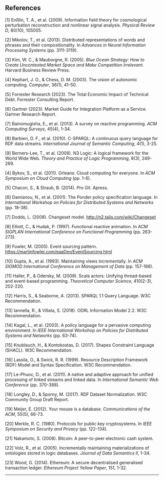 ## References

[1] Enßlin, T. A., et al. (2009). Information field theory for cosmological perturbation reconstruction and nonlinear signal analysis. *Physical Review D*, 80(10), 105005.

[2] Mikolov, T., et al. (2013). Distributed representations of words and phrases and their compositionality. In *Advances in Neural Information Processing Systems* (pp. 3111-3119).

[3] Kim, W. C., & Mauborgne, R. (2005). *Blue Ocean Strategy: How to Create Uncontested Market Space and Make Competition Irrelevant*. Harvard Business Review Press.

[4] Kephart, J. O., & Chess, D. M. (2003). The vision of autonomic computing. *Computer*, 36(1), 41-50.

[5] Forrester Research (2023). The Total Economic Impact of Technical Debt. Forrester Consulting Report.

[6] Gartner (2023). Market Guide for Integration Platform as a Service. Gartner Research Report.

[7] Bainomugisha, E., et al. (2013). A survey on reactive programming. *ACM Computing Surveys*, 45(4), 1-34.

[8] Barbieri, D. F., et al. (2010). C-SPARQL: A continuous query language for RDF data streams. *International Journal of Semantic Computing*, 4(1), 3-25.

[9] Berners-Lee, T., et al. (2008). N3 Logic: A logical framework for the World Wide Web. *Theory and Practice of Logic Programming*, 8(3), 249-269.

[4] Bykov, S., et al. (2011). Orleans: Cloud computing for everyone. In *ACM Symposium on Cloud Computing* (pp. 1-6).

[5] Chacon, S., & Straub, B. (2014). *Pro Git*. Apress.

[6] Damianou, N., et al. (2001). The Ponder policy specification language. In *International Workshop on Policies for Distributed Systems and Networks* (pp. 18-38).

[7] Dodds, L. (2008). Changeset model. http://n2.talis.com/wiki/Changeset

[8] Elliott, C., & Hudak, P. (1997). Functional reactive animation. In *ACM SIGPLAN International Conference on Functional Programming* (pp. 263-273).

[9] Fowler, M. (2005). Event sourcing pattern. https://martinfowler.com/eaaDev/EventSourcing.html

[10] Gupta, A., et al. (1993). Maintaining views incrementally. In *ACM SIGMOD International Conference on Management of Data* (pp. 157-166).

[11] Haller, P., & Odersky, M. (2009). Scala actors: Unifying thread-based and event-based programming. *Theoretical Computer Science*, 410(2-3), 202-220.

[12] Harris, S., & Seaborne, A. (2013). SPARQL 1.1 Query Language. W3C Recommendation.

[13] Iannella, R., & Villata, S. (2018). ODRL Information Model 2.2. W3C Recommendation.

[14] Kagal, L., et al. (2003). A policy language for a pervasive computing environment. In *IEEE International Workshop on Policies for Distributed Systems and Networks* (pp. 63-74).

[15] Knublauch, H., & Kontokostas, D. (2017). Shapes Constraint Language (SHACL). W3C Recommendation.

[16] Lassila, O., & Swick, R. R. (1999). Resource Description Framework (RDF) Model and Syntax Specification. W3C Recommendation.

[17] Le-Phuoc, D., et al. (2011). A native and adaptive approach for unified processing of linked streams and linked data. In *International Semantic Web Conference* (pp. 370-388).

[18] Longley, D., & Sporny, M. (2017). RDF Dataset Normalization. W3C Community Group Draft Report.

[19] Meijer, E. (2012). Your mouse is a database. *Communications of the ACM*, 55(5), 66-73.

[20] Merkle, R. C. (1980). Protocols for public key cryptosystems. In *IEEE Symposium on Security and Privacy* (pp. 122-134).

[21] Nakamoto, S. (2008). Bitcoin: A peer-to-peer electronic cash system.

[22] Volz, R., et al. (2005). Incrementally maintaining materializations of ontologies stored in logic databases. *Journal of Data Semantics II*, 1-34.

[23] Wood, G. (2014). Ethereum: A secure decentralised generalised transaction ledger. *Ethereum Project Yellow Paper*, 151, 1-32.

---

